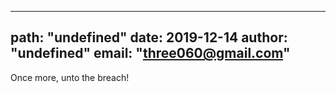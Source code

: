 ---
  path: "undefined"
  date: 2019-12-14
  author: "undefined"
  email: "three060@gmail.com"
  ---
  Once more, unto the breach!
